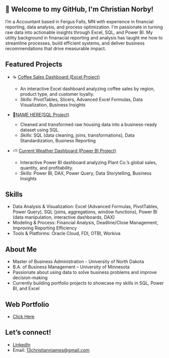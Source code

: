 ## 👋 Welcome to my GitHub, I'm Christian Norby!
I’m a Accountant based in Fergus Falls, MN with experience in financial reporting, data analysis, and process optimization. I'm passionate in turning raw data into actionable insights through Excel, SQL, and Power BI. My utility background in finanacial reporting and analysis has taught me how to streamline processes, build efficient systems, and deliver business recommendations that drive measurable impact.

## Featured Projects

- ☕ [Coffee Sales Dashboard (Excel Project)](https://github.com/ChristianNorby/Excel)
  - An interactive Excel dashboard analyzing coffee sales by region, product type, and customer loyalty.
  - _Skills_: PivotTables, Slicers, Advanced Excel Formulas, Data Visualization, Business Insights

- 🧹[NAME HERE(SQL Project)](https://github.com/ChristianNorby/SQL)
  - Cleaned and transformed raw housing data into a business-ready dataset using SQL.
  - _Skills_: SQL (data cleaning, joins, transformations), Data Standardization, Business Reporting

- ⛅ [Current Weather Dashboard (Power BI Project)](https://github.com/ChristianNorby/Power-BI)
  - Interactive Power BI dashboard analyzing Plant Co.’s global sales, quantity, and profitability.
  - _Skills_: Power BI, DAX, Power Query, Data Storytelling, Business Insights

## Skills
- Data Analysis & Visualization: Excel (Advanced Formulas, PivotTables, Power Query), SQL (joins, aggregations, window functions), Power BI (data manipulation, interactive dashboards, DAX)
- Modeling & Process: Financial Analysis, Deadline/Close Management, Improving Reporting Efficiency
- Tools & Platforms: Oracle Cloud, FDI, OTBI, Workiva


## About Me
- Master of Business Administration - University of North Dakota
- B.A. of Business Management – University of Minnesota
- Passionate about using data to solve business problems and improve decision-making
- Currently building portfolio projects to showcase my skills in SQL, Power BI, and Excel

## Web Portfolio
- [Click Here](https://christiannorby.github.io/Web-Portfolio/)

## Let’s connect!
- [LinkedIn](https://www.linkedin.com/in/christiannorby?lipi=urn%3Ali%3Apage%3Ad_flagship3_profile_view_base_contact_details%3BdF9DQtu9RZWHv0RHFW392Q%3D%3D)
- Email: 13christiannjames@gmail.com

